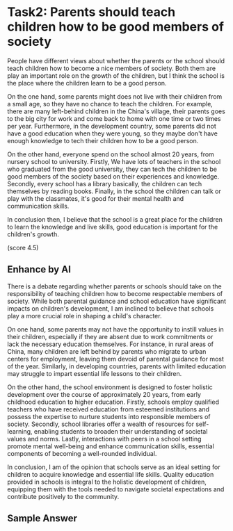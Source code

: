 # Task2: Parents should teach children how to be good members of society

People have different views about whether the parents or the school should teach children how to become a nice members of society. Both them are play an important role on the growth of the children, but I think the school is the place where the children learn to be a good person.

On the one hand, some parents might does not live with their children from a small age, so they have no chance to teach the children. For example, there are many left-behind children in the China's village, their parents goes to the big city for work and come back to home with one time or two times per year. Furthermore, in the development country, some parents did not have a good education when they were young, so they maybe don't have enough knowledge to tech their children how to be a good person.

On the other hand, everyone spend on the school almost 20 years, from nursery school to university. Firstly, We have lots of teachers in the school who graduated from the good university, they can tech the children to be good members of the society based on their experiences and knowledge. Secondly, every school has a library basically, the children can tech themselves by reading books. Finally, in the school the children can talk or play with the classmates, it's good for their mental health and communication skills.

In conclusion then, I believe that the school is a great place for the children to learn the knowledge and live skills, good education is important for the children's growth.

(score 4.5)

## Enhance by AI

There is a debate regarding whether parents or schools should take on the responsibility of teaching children how to become respectable members of society. While both parental guidance and school education have significant impacts on children's development, I am inclined to believe that schools play a more crucial role in shaping a child's character.

On one hand, some parents may not have the opportunity to instill values in their children, especially if they are absent due to work commitments or lack the necessary education themselves. For instance, in rural areas of China, many children are left behind by parents who migrate to urban centers for employment, leaving them devoid of parental guidance for most of the year. Similarly, in developing countries, parents with limited education may struggle to impart essential life lessons to their children.

On the other hand, the school environment is designed to foster holistic development over the course of approximately 20 years, from early childhood education to higher education. Firstly, schools employ qualified teachers who have received education from esteemed institutions and possess the expertise to nurture students into responsible members of society. Secondly, school libraries offer a wealth of resources for self-learning, enabling students to broaden their understanding of societal values and norms. Lastly, interactions with peers in a school setting promote mental well-being and enhance communication skills, essential components of becoming a well-rounded individual.

In conclusion, I am of the opinion that schools serve as an ideal setting for children to acquire knowledge and essential life skills. Quality education provided in schools is integral to the holistic development of children, equipping them with the tools needed to navigate societal expectations and contribute positively to the community.

## Sample Answer
